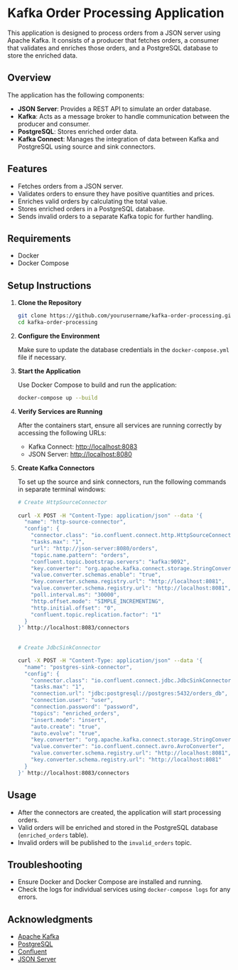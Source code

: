 # Kafka Order Processing Application

This application is designed to process orders from a JSON server using Apache Kafka. It consists of a producer that fetches orders, a consumer that validates and enriches those orders, and a PostgreSQL database to store the enriched data.

## Overview

The application has the following components:

- **JSON Server**: Provides a REST API to simulate an order database.
- **Kafka**: Acts as a message broker to handle communication between the producer and consumer.
- **PostgreSQL**: Stores enriched order data.
- **Kafka Connect**: Manages the integration of data between Kafka and PostgreSQL using source and sink connectors.

## Features

- Fetches orders from a JSON server.
- Validates orders to ensure they have positive quantities and prices.
- Enriches valid orders by calculating the total value.
- Stores enriched orders in a PostgreSQL database.
- Sends invalid orders to a separate Kafka topic for further handling.

## Requirements

- Docker
- Docker Compose

## Setup Instructions

1. **Clone the Repository**

   ```bash
   git clone https://github.com/yourusername/kafka-order-processing.git
   cd kafka-order-processing
   ```

2. **Configure the Environment**

   Make sure to update the database credentials in the `docker-compose.yml` file if necessary.

3. **Start the Application**

   Use Docker Compose to build and run the application:

   ```bash
   docker-compose up --build
   ```

4. **Verify Services are Running**

   After the containers start, ensure all services are running correctly by accessing the following URLs:
   - Kafka Connect: [http://localhost:8083](http://localhost:8083)
   - JSON Server: [http://localhost:8080](http://localhost:8080)

5. **Create Kafka Connectors**

   To set up the source and sink connectors, run the following commands in separate terminal windows:

   ```bash
   # Create HttpSourceConnector
            
   curl -X POST -H "Content-Type: application/json" --data '{
     "name": "http-source-connector",
     "config": {
       "connector.class": "io.confluent.connect.http.HttpSourceConnector",
       "tasks.max": "1",
       "url": "http://json-server:8080/orders",
       "topic.name.pattern": "orders",
       "confluent.topic.bootstrap.servers": "kafka:9092",
       "key.converter": "org.apache.kafka.connect.storage.StringConverter",
       "value.converter.schemas.enable": "true",
       "key.converter.schema.registry.url": "http://localhost:8081",
       "value.converter.schema.registry.url": "http://localhost:8081",
       "poll.interval.ms": "30000",
       "http.offset.mode": "SIMPLE_INCREMENTING",
       "http.initial.offset": "0",
       "confluent.topic.replication.factor": "1"
     }
   }' http://localhost:8083/connectors
  
  
   # Create JdbcSinkConnector
   
   curl -X POST -H "Content-Type: application/json" --data '{
     "name": "postgres-sink-connector",
     "config": {
       "connector.class": "io.confluent.connect.jdbc.JdbcSinkConnector",
       "tasks.max": "1",
       "connection.url": "jdbc:postgresql://postgres:5432/orders_db",
       "connection.user": "user",
       "connection.password": "password",
       "topics": "enriched_orders",
       "insert.mode": "insert",
       "auto.create": "true",
       "auto.evolve": "true",
       "key.converter": "org.apache.kafka.connect.storage.StringConverter",
       "value.converter": "io.confluent.connect.avro.AvroConverter",
       "value.converter.schema.registry.url": "http://localhost:8081",
       "key.converter.schema.registry.url": "http://localhost:8081"
     }
   }' http://localhost:8083/connectors
   ```

## Usage

- After the connectors are created, the application will start processing orders.
- Valid orders will be enriched and stored in the PostgreSQL database (`enriched_orders` table).
- Invalid orders will be published to the `invalid_orders` topic.

## Troubleshooting

- Ensure Docker and Docker Compose are installed and running.
- Check the logs for individual services using `docker-compose logs` for any errors.

## Acknowledgments

- [Apache Kafka](https://kafka.apache.org/)
- [PostgreSQL](https://www.postgresql.org/)
- [Confluent](https://www.confluent.io/)
- [JSON Server](https://github.com/typicode/json-server)
```

